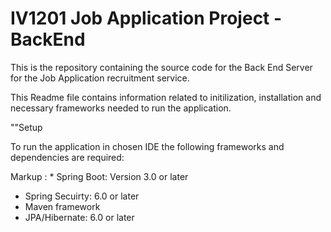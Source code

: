 # IV1201 Job Application Project - BackEnd

This is the repository containing the source code for the Back End Server for the Job Application recruitment service.

This Readme file contains information related to initilization, installation and necessary frameworks needed to run the application.

""Setup

To run the application in chosen IDE the following frameworks and dependencies are required:

 Markup : * Spring Boot: Version 3.0 or later
 * Spring Secuirty: 6.0 or later
 * Maven framework
 * JPA/Hibernate: 6.0 or later

